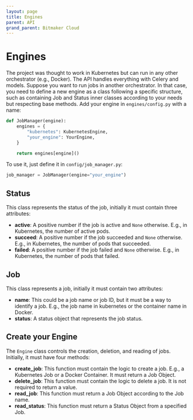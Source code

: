 ```yaml
---
layout: page
title: Engines
parent: API
grand_parent: Bitmaker Cloud
---
```


# Engines
The project was thought to work in Kubernetes but can run in any other orchestrator (e.g., Docker). The API handles
everything with Celery and models. Suppose you want to run jobs in another orchestrator. In that case, you need to
define a new engine as a class following a specific structure, such as containing Job and Status inner classes
according to your needs but respecting base methods. Add your engine in `engines/config.py` with a name:

```py
def JobManager(engine):
    engines = {
        "kubernetes": KubernetesEngine,
        "your_engine": YourEngine,
    }

    return engines[engine]()
```

To use it, just define it in `config/job_manager.py`:
```py
job_manager = JobManager(engine="your_engine")
```

## Status

This class represents the status of the job, initially it must contain three attributes:

- **active**: A positive number if the job is active and `None` otherwise. E.g., in Kubernetes, the number of active pods.
- **succeed**: A positive number if the job succeeded and `None` otherwise. E.g., in Kubernetes, the number of pods that succeeded.
- **failed**: A positive number if the job failed and `None` otherwise. E.g., in Kubernetes, the number of pods that failed.

## Job

This class represents a job, initially it must contain two attributes:

- **name**: This could be a job name or job ID, but it must be a way to identify a job. E.g., the job name in kubernetes
  or the container name in Docker.
- **status**: A status object that represents the job status.

## Create your Engine

The `Engine` class controls the creation, deletion, and reading of jobs. Initially, it must have four methods:
- **create_job**: This function must contain the logic to create a job. E.g., a Kubernetes Job or a Docker Container. It must return a Job Object.
- **delete_job**: This function must contain the logic to delete a job. It is not required to return a value.
- **read_job**: This function must return a Job Object according to the Job name.
- **read_status**: This function must return a Status Object from a specified Job.
